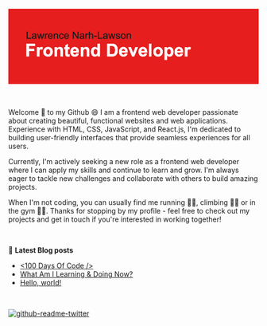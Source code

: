 ![Header](./header.png)

<br/>

<p>Welcome 👋 to my Github 😄 I am a frontend web developer passionate about creating beautiful, functional websites and web applications. Experience with HTML, CSS, JavaScript, and React.js, I'm dedicated to building user-friendly interfaces that provide seamless experiences for all users.

Currently, I'm actively seeking a new role as a frontend web developer where I can apply my skills and continue to learn and grow. I'm always eager to tackle new challenges and collaborate with others to build amazing projects.

When I'm not coding, you can usually find me running 🏃‍♂️, climbing 🧗‍♂️ or in the gym 🏋️‍♂️. Thanks for stopping by my profile - feel free to check out my projects and get in touch if you're interested in working together!</p>

<br/>

📙 <strong>Latest Blog posts</strong>

<!-- BLOG-POST-LIST:START -->
- [&lt;100 Days Of Code /&gt;](https://dev.to/lawlawson/100-days-of-code-43dj)
- [What Am I Learning &amp; Doing Now?](https://dev.to/lawlawson/what-am-i-learning-doing-now-3g11)
- [Hello, world!](https://dev.to/lawlawson/hello-world-215e)
<!-- BLOG-POST-LIST:END -->

<br/>

<!-- [![Top Langs](https://github-readme-stats.vercel.app/api/top-langs/?username=lawlawson&layout=compact)](https://github.com/anuraghazra/github-readme-stats) -->

[![github-readme-twitter](https://github-readme-twitter.gazf.vercel.app/api?id=lawsoncodes&layout=wide&show_border=on&show_reply=off)](https://github.com/gazf/github-readme-twitter)
